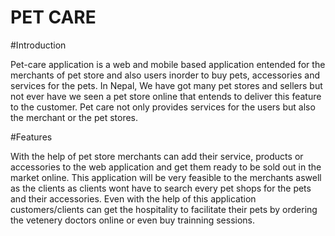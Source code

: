 # PET CARE

#Introduction

Pet-care application is a web and mobile based application entended for the merchants of pet store and also users inorder to buy pets, accessories and services for the pets.
In Nepal, We have got many pet stores and sellers but not ever have we seen a pet store online that entends to deliver this feature to the customer.
Pet care not only provides services for the users but also the merchant or the pet stores. 

#Features 

With the help of pet store merchants can add their service, products or accessories to the web application and get them ready to be sold out in the market online. 
This application will be very feasible to the merchants aswell as the clients as clients wont have to search every pet shops for the pets and their accessories.
Even with the help of this application customers/clients can get the hospitality to facilitate their pets by ordering the vetenery doctors online or even buy trainning sessions.
